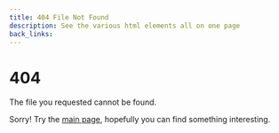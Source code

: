```yaml
---
title: 404 File Not Found
description: See the various html elements all on one page
back_links:
---
```



# 404

The file you requested cannot be found.

Sorry!  Try the [main page](/), hopefully you can find something interesting.

